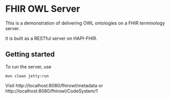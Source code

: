 # FHIR OWL Server

This is a demonstration of delivering OWL ontologies on a FHIR terminology server. 

It is built as a RESTful server on HAPI-FHIR.

## Getting started

To run the server, use

```
mvn clean jetty:run  
``` 

Visit http://localhost:8080/fhirowl/metadata or http://localhost:8080/fhirowl/CodeSystem/1